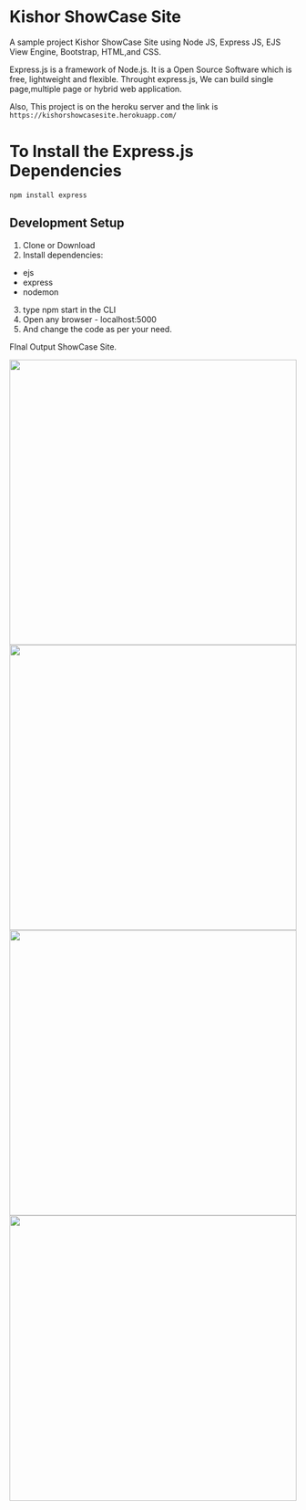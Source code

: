 # Kishor ShowCase Site
A sample project Kishor ShowCase Site using Node JS, Express JS, EJS View Engine, Bootstrap, HTML,and CSS.

Express.js is a framework of Node.js. It is a Open Source Software which is free, lightweight and flexible. Throught express.js, We can build single page,multiple page or hybrid web application.

Also, This project is on the heroku server and the link is <br>
```https://kishorshowcasesite.herokuapp.com/```


# To Install the Express.js Dependencies
```npm install express ```




## Development Setup

1. Clone or Download
2. Install dependencies: 
-  ejs
-  express
-  nodemon
3. type npm start in the CLI
4. Open any browser - localhost:5000
5. And change the code as per your need.

FInal Output ShowCase Site.
<p>
  <img src="https://user-images.githubusercontent.com/73419211/120900423-7193db80-c654-11eb-82e3-bde2c272a0f0.png" height="500" width="100%">
  <img src="https://user-images.githubusercontent.com/73419211/120900543-ef57e700-c654-11eb-9dcc-503507f797af.png" height="500" width="100%">
  <img src="https://user-images.githubusercontent.com/73419211/120900756-4c07d180-c656-11eb-8d4f-0f5a1e25fc14.png" height="500" width="100%">
  <img src="https://user-images.githubusercontent.com/73419211/120900802-ad2fa500-c656-11eb-8863-014d396951eb.png" height="500" width="100%">




</p>




